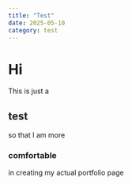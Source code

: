 ```yaml
---
title: "Test"
date: 2025-05-10
category: test
---
```


# Hi
This is just a
## test
so that I am more
### comfortable
in creating my actual portfolio page
